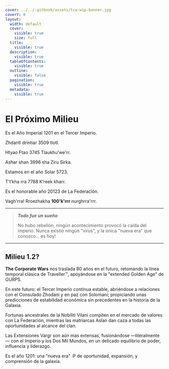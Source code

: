 ```yaml
---
cover: ../../.gitbook/assets/tcw-wip-banner.jpg
coverY: 0
layout:
  width: default
  cover:
    visible: true
    size: full
  title:
    visible: true
  description:
    visible: true
  tableOfContents:
    visible: true
  outline:
    visible: false
  pagination:
    visible: true
  metadata:
    visible: true
---
```


# El Próximo Milieu

Es el Año Imperial 1201 en el Tercer Imperio.

Zhdantl drintiar 3509 tlotl.

Htyao Ftao 3745 Tlaukhu'we'rr.

Ashar shan 3996 sha Ziru Sirka.

Estamos en el año Solar 5723.

T’t’kha rra 7788 K’reek kharr.

Es el honorable año 20123 de La Federación.

Vagh'rra! Rroezhakha **100'k'rrr** nurghrra'rrr.

***

> _**Todo fue un sueño**_
>
> No hubo rebelión, ningún acontecimiento provocó la caída del imperio. Nunca existió ningún "virus", y la única "nueva era" que conozco... es hoy!

***

## Milieu 1.2?

**The Corporate Wars** nos traslada 80 años en el futuro, retomando la línea temporal clásica de Traveller™, apoyándose en la "extended Golden Age" de GURPS.

En este futuro: el Tercer Imperio continua estable, abriéndose a relaciones con el Consulado Zhodani y en paz con Solomani; propiciando unas predicciones de estabilidad económica sin precedentes en la historia de la Galaxia.

Fortunas ancestrales de la Nobiliti Vilani compiten en el mercado de valores con La Federación, mientras las matriarcas Aslan dan caza a todas las oportunidades al alcance del clan.

Las Extensiones Vargr son aún mas extensas, fusionándose —literalmente— con el Imperio y los Dos Mil Mundos, en un delicado equilibrio de poder, influencia y liderazgo.

Es el año 1201: una "nueva era" :P de oportunidad, expansión, y comprensión de la galaxia.
